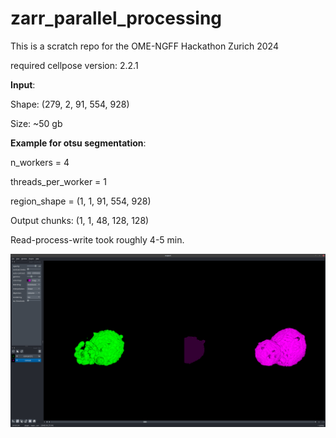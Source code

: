 # zarr_parallel_processing

This is a scratch repo for the OME-NGFF Hackathon Zurich 2024

required cellpose version: 2.2.1


**Input**:

Shape: (279, 2, 91, 554, 928)

Size: ~50 gb
 

**Example for otsu segmentation**:

n_workers = 4

threads_per_worker = 1

region_shape = (1, 1, 91, 554, 928) 

Output chunks: (1, 1, 48, 128, 128)

Read-process-write took roughly 4-5 min.

[<img src="figures/otsu.png">](https://github.com/Euro-BioImaging/zarr_parallel_processing)
